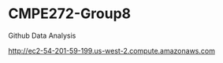 CMPE272-Group8
==============

Github Data Analysis

http://ec2-54-201-59-199.us-west-2.compute.amazonaws.com
